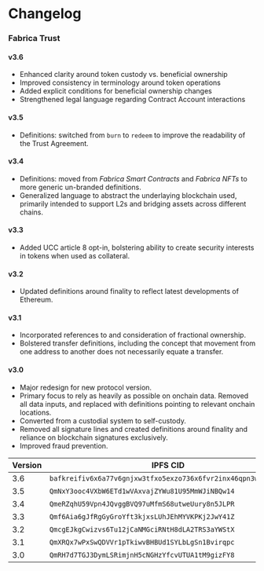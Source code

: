 # Changelog
### Fabrica Trust

#### v3.6

- Enhanced clarity around token custody vs. beneficial ownership
- Improved consistency in terminology around token operations
- Added explicit conditions for beneficial ownership changes
- Strengthened legal language regarding Contract Account interactions

#### v3.5

- Definitions: switched from `burn` to `redeem` to improve the readability of the Trust Agreement.

#### v3.4

- Definitions: moved from *Fabrica Smart Contracts* and *Fabrica NFTs* to more generic un-branded definitions.
- Generalized language to abstract the underlaying blockchain used,  primarily intended to support L2s and bridging assets across different chains.

#### v3.3

- Added UCC article 8 opt-in, bolstering ability to create security interests in tokens when used as collateral.

#### v3.2

- Updated definitions around finality to reflect latest developments of Ethereum.

#### v3.1

- Incorporated references to and consideration of fractional ownership.
- Bolstered transfer definitions, including the concept that movement from one address to another does not necessarily equate a transfer.

#### v3.0

- Major redesign for new protocol version.
- Primary focus to rely as heavily as possible on onchain data. Removed all data inputs, and replaced with definitions pointing to relevant onchain locations.
- Converted from a custodial system to self-custody.
- Removed all signature lines and created definitions around finality and reliance on blockchain signatures exclusively.
- Improved fraud prevention.



| Version | IPFS CID                                         | HTTP Link                                                    |
| ------- | ------------------------------------------------ | ------------------------------------------------------------ |
| 3.6     | `bafkreifiv6x6a77v6gnjxw3tfxo5exzo736x6fvr2inx46qpn3woemgxky` | https://ipfs.fabrica.land/ipfs/bafkreifiv6x6a77v6gnjxw3tfxo5exzo736x6fvr2inx46qpn3woemgxky |
| 3.5     | `QmNxY3ooc4VXbW6ETd1wVAxvajZYWu81U95MmWJiNBQw14` | https://ipfs.fabrica.land/ipfs/QmNxY3ooc4VXbW6ETd1wVAxvajZYWu81U95MmWJiNBQw14 |
| 3.4     | `QmeRZqhU59Vpn4JQvggBVQ97uMfmS68utweUury8n5JLPR` | https://ipfs.fabrica.land/ipfs/QmeRZqhU59Vpn4JQvggBVQ97uMfmS68utweUury8n5JLPR |
| 3.3     | `Qmf6Aia6gJfRgGyGroYft3kjxsLUhJEhMYVKPKj2JwY41Z` | http://ipfs.fabrica.land/ipfs/Qmf6Aia6gJfRgGyGroYft3kjxsLUhJEhMYVKPKj2JwY41Z |
| 3.2     | `QmcgEJkgCwizvs6Tu12jCaNMGciRNtH8dLA2TRS3aYWStX` | https://ipfs.fabrica.land/ipfs/QmcgEJkgCwizvs6Tu12jCaNMGciRNtH8dLA2TRS3aYWStX |
| 3.1     | `QmXRQx7wPxSwQDVVr1pTkiwvBHBUd1SYLbLgSn1Bvirqpc` | https://ipfs.fabrica.land/ipfs/QmXRQx7wPxSwQDVVr1pTkiwvBHBUd1SYLbLgSn1Bvirqpc |
| 3.0     | `QmRH7d7TGJ3DymLSRimjnH5cNGHzYfcvUTUA1tM9gizFY8` | http://ipfs.fabrica.land/ipfs/QmRH7d7TGJ3DymLSRimjnH5cNGHzYfcvUTUA1tM9gizFY8 |

